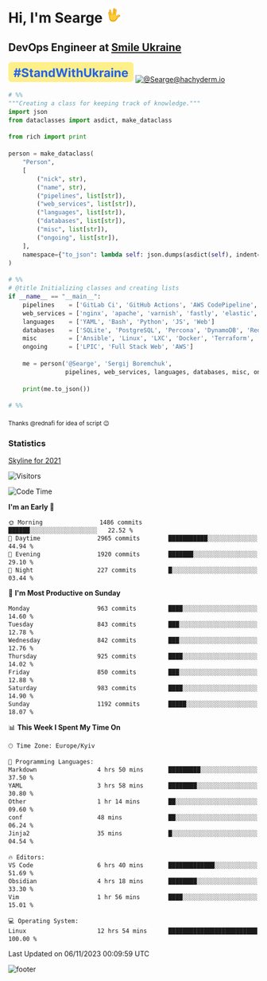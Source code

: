 # Hi, I'm Searge <img src="images/vulcan.webp" style="display: inline-block; margin: 0; height: 2rem" alt="Vulcan salute" />

## DevOps Engineer at [Smile Ukraine](https://smile-ukraine.com/en)

[![Stand With Ukraine](https://raw.githubusercontent.com/vshymanskyy/StandWithUkraine/main/badges/StandWithUkraine.svg)](https://stand-with-ukraine.pp.ua)
<a rel="me" href="https://hachyderm.io/@Searge">![@Searge@hachyderm.io](https://img.shields.io/badge/-@Searge-%232B90D9?logo=mastodon&logoColor=white)</a>

```python
# %%
"""Creating a class for keeping track of knowledge."""
import json
from dataclasses import asdict, make_dataclass

from rich import print

person = make_dataclass(
    "Person",
    [
        ("nick", str),
        ("name", str),
        ("pipelines", list[str]),
        ("web_services", list[str]),
        ("languages", list[str]),
        ("databases", list[str]),
        ("misc", list[str]),
        ("ongoing", list[str]),
    ],
    namespace={"to_json": lambda self: json.dumps(asdict(self), indent=4)},
)

# %%
# @title Initializing classes and creating lists
if __name__ == "__main__":
    pipelines    = ['GitLab Ci', 'GitHub Actions', 'AWS CodePipeline', 'Jenkins']
    web_services = ['nginx', 'apache', 'varnish', 'fastly', 'elastic', 'solr']
    languages    = ['YAML', 'Bash', 'Python', 'JS', 'Web']
    databases    = ['SQLite', 'PostgreSQL', 'Percona', 'DynamoDB', 'Redis']
    misc         = ['Ansible', 'Linux', 'LXC', 'Docker', 'Terraform', 'AWS']
    ongoing      = ['LPIC', 'Full Stack Web', 'AWS']

    me = person('@Searge', 'Sergij Boremchuk',
                pipelines, web_services, languages, databases, misc, ongoing)

    print(me.to_json())

# %%

```

<sub>Thanks @rednafi for idea of script :wink:</sub>

### Statistics

[Skyline for 2021](https://skyline.github.com/Searge/2021)

![Visitors](https://komarev.com/ghpvc/?username=searge&label=Profile%20views&color=0e75b6&style=flat) 
<!--START_SECTION:waka-->
![Code Time](http://img.shields.io/badge/Code%20Time-2%2C310%20hrs%2021%20mins-blue)

**I'm an Early 🐤** 

```text
🌞 Morning                1486 commits        ██████░░░░░░░░░░░░░░░░░░░   22.52 % 
🌆 Daytime                2965 commits        ███████████░░░░░░░░░░░░░░   44.94 % 
🌃 Evening                1920 commits        ███████░░░░░░░░░░░░░░░░░░   29.10 % 
🌙 Night                  227 commits         █░░░░░░░░░░░░░░░░░░░░░░░░   03.44 % 
```
📅 **I'm Most Productive on Sunday** 

```text
Monday                   963 commits         ████░░░░░░░░░░░░░░░░░░░░░   14.60 % 
Tuesday                  843 commits         ███░░░░░░░░░░░░░░░░░░░░░░   12.78 % 
Wednesday                842 commits         ███░░░░░░░░░░░░░░░░░░░░░░   12.76 % 
Thursday                 925 commits         ████░░░░░░░░░░░░░░░░░░░░░   14.02 % 
Friday                   850 commits         ███░░░░░░░░░░░░░░░░░░░░░░   12.88 % 
Saturday                 983 commits         ████░░░░░░░░░░░░░░░░░░░░░   14.90 % 
Sunday                   1192 commits        █████░░░░░░░░░░░░░░░░░░░░   18.07 % 
```


📊 **This Week I Spent My Time On** 

```text
🕑︎ Time Zone: Europe/Kyiv

💬 Programming Languages: 
Markdown                 4 hrs 50 mins       █████████░░░░░░░░░░░░░░░░   37.50 % 
YAML                     3 hrs 58 mins       ████████░░░░░░░░░░░░░░░░░   30.80 % 
Other                    1 hr 14 mins        ██░░░░░░░░░░░░░░░░░░░░░░░   09.60 % 
conf                     48 mins             ██░░░░░░░░░░░░░░░░░░░░░░░   06.24 % 
Jinja2                   35 mins             █░░░░░░░░░░░░░░░░░░░░░░░░   04.54 % 

🔥 Editors: 
VS Code                  6 hrs 40 mins       █████████████░░░░░░░░░░░░   51.69 % 
Obsidian                 4 hrs 18 mins       ████████░░░░░░░░░░░░░░░░░   33.30 % 
Vim                      1 hr 56 mins        ████░░░░░░░░░░░░░░░░░░░░░   15.01 % 

💻 Operating System: 
Linux                    12 hrs 54 mins      █████████████████████████   100.00 % 
```


 Last Updated on 06/11/2023 00:09:59 UTC
<!--END_SECTION:waka-->

![footer](https://capsule-render.vercel.app/api?type=waving&color=gradient&customColorList=14,21&height=82&section=footer)
